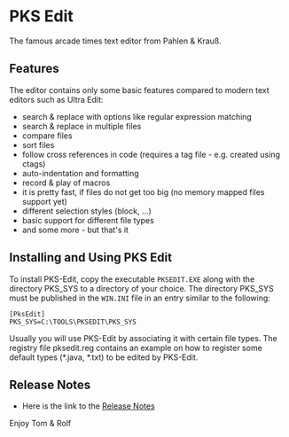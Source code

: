 # PKS Edit

The famous arcade times text editor from Pahlen & Krauß.

## Features

The editor contains only some basic features compared to modern text editors such as 
Ultra Edit:

- search & replace with options like regular expression matching
- search & replace in multiple files
- compare files
- sort files
- follow cross references in code (requires a tag file - e.g. created using ctags)
- auto-indentation and formatting
- record & play of macros
- it is pretty fast, if files do not get too big (no memory mapped files support yet)
- different selection styles (block, ...)
- basic support for different file types
- and some more - but that's it

## Installing and Using PKS Edit

To install PKS-Edit, copy the executable ``PKSEDIT.EXE`` along with the
directory PKS_SYS to a directory of your choice. The directory PKS_SYS
must be published in the ``WIN.INI`` file in an entry similar to the following:

```
[PksEdit]
PKS_SYS=C:\TOOLS\PKSEDIT\PKS_SYS
```

Usually you will use PKS-Edit by associating it with certain file types.
The registry file pksedit.reg contains an example on how 
to register some default types (*.java, *.txt) to be edited by PKS-Edit.

## Release Notes

-   Here is the link to the [Release Notes](doc/release_notes.html)

Enjoy Tom & Rolf
